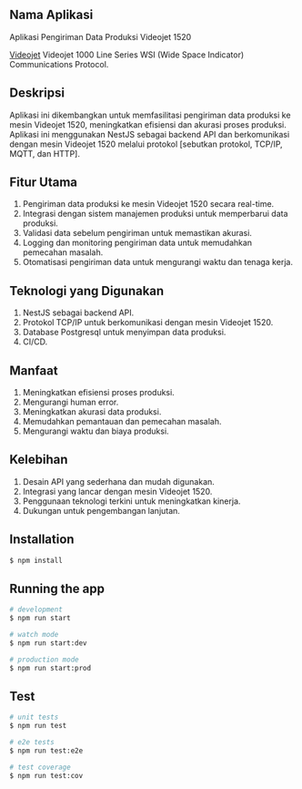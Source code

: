 ## Nama Aplikasi
Aplikasi Pengiriman Data Produksi Videojet 1520

[Videojet](https://www.videojet.com/) Videojet 1000 Line Series WSI (Wide Space Indicator) Communications Protocol.

## Deskripsi
Aplikasi ini dikembangkan untuk memfasilitasi pengiriman data produksi ke mesin Videojet 1520, meningkatkan efisiensi dan akurasi proses produksi. Aplikasi ini menggunakan NestJS sebagai backend API dan berkomunikasi dengan mesin Videojet 1520 melalui protokol [sebutkan protokol, TCP/IP, MQTT, dan HTTP].

## Fitur Utama
1. Pengiriman data produksi ke mesin Videojet 1520 secara real-time.
2. Integrasi dengan sistem manajemen produksi untuk memperbarui data produksi.
3. Validasi data sebelum pengiriman untuk memastikan akurasi.
4. Logging dan monitoring pengiriman data untuk memudahkan pemecahan masalah.
5. Otomatisasi pengiriman data untuk mengurangi waktu dan tenaga kerja.

## Teknologi yang Digunakan
1. NestJS sebagai backend API.
2. Protokol TCP/IP untuk berkomunikasi dengan mesin Videojet 1520.
3. Database Postgresql untuk menyimpan data produksi.
4. CI/CD.

## Manfaat
1. Meningkatkan efisiensi proses produksi.
2. Mengurangi human error.
3. Meningkatkan akurasi data produksi.
4. Memudahkan pemantauan dan pemecahan masalah.
5. Mengurangi waktu dan biaya produksi.

## Kelebihan
1. Desain API yang sederhana dan mudah digunakan.
2. Integrasi yang lancar dengan mesin Videojet 1520.
3. Penggunaan teknologi terkini untuk meningkatkan kinerja.
4. Dukungan untuk pengembangan lanjutan.

## Installation

```bash
$ npm install
```

## Running the app

```bash
# development
$ npm run start

# watch mode
$ npm run start:dev

# production mode
$ npm run start:prod
```

## Test

```bash
# unit tests
$ npm run test

# e2e tests
$ npm run test:e2e

# test coverage
$ npm run test:cov
```
